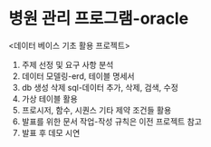 # 병원 관리 프로그램-oracle
<데이터 베이스 기초 활용 프로젝트>

1. 주제 선정 및 요구 사항 분석
2. 데이터 모델링-erd, 테이블 명세서 
3. db 생성 삭제 sql-데이터 추가, 삭제, 검색, 수정
4. 가상 테이블 활용
5. 프로시저, 함수, 시퀀스 기타 제약 조건들 활용
6. 발표를 위한 문서 작업-작성 규칙은 이전 프로젝트 참고
7. 발표 후 데모 시연
